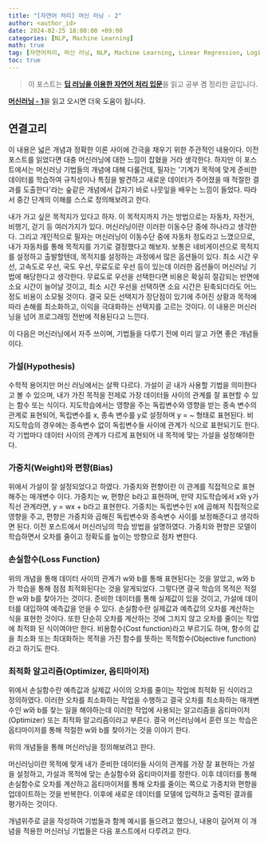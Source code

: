 ```yaml
---
title: "[자연어 처리] 머신 러닝 - 2"
author: <author_id>
date: 2024-02-25 18:00:00 +09:00
categories: [NLP, Machine Learning]
math: true
tag: [자연어처리, 머신 러닝, NLP, Machine Learning, Linear Regression, Logistic Regression, Softmax Regression, 선형 회귀, 로지스틱, 소프트맥스]
toc: true
---
```


> 이 포스트는 [**딥 러닝을 이용한 자연어 처리 입문**](https://wikidocs.net/book/2155)을 읽고 공부 겸 정리한 글입니다.

[**머신러닝 - 1**](https://53min.github.io/posts/NLP-Machine_Learning1/)을 읽고 오시면 더욱 도움이 됩니다.

## 연결고리

이 내용은 넓은 개념과 정확한 이론 사이에 간극을 채우기 위한 주관적인 내용이다.
이전 포스트를 읽었다면 대충 머신러닝에 대한 느낌이 잡혔을 거라 생각한다. 하지만 이 포스트에서는 머신러닝 기법들의 개념에 대해 다룰건데, 필자는 '기계가 목적에 맞게 준비한 데이터를 학습하여 규칙성이나 특징을 발견하고 새로운 데이터가 주어졌을 때 적절한 결과를 도출한다'라는 숲같은 개념에서 갑자기 바로 나뭇잎을 배우는 느낌이 들었다. 따라서 중간 단계의 이해를 스스로 정의해보려고 한다. 

내가 가고 싶은 목적지가 있다고 하자. 이 목적지까지 가는 방법으로는 자동차, 자전거, 비행기, 걷기 등 여러가지가 있다. 머신러닝이란 이러한 이동수단 중에 하나라고 생각한다. 그리고 개인적으로 필자는 머신러닝이 이동수단 중에 자동차 정도라고 느꼈으므로, 내가 자동차를 통해 목적지를 가기로 결정했다고 해보자. 보통은 네비게이션으로 목적지를 설정하고 출발할텐데, 목적지를 설정하는 과정에서 많은 옵션들이 있다. 최소 시간 우선, 고속도로 우선, 국도 우선, 무료도로 우선 등이 있는데 이러한 옵션들이 머신러닝 기법에 해당한다고 생각한다. 무료도로 우선을 선택한다면 비용은 확실히 절감되는 반면에 소요 시간이 늘어날 것이고, 최소 시간 우선을 선택하면 소요 시간은 된축되더라도 어느정도 비용이 소모될 것이다. 결국 모든 선택지가 장단점이 있기에 주어진 상황과 목적에 따라 손해를 최소화하고, 이익을 극대화하는 선택지를 고르는 것이다. 이 내용은 머신러닝을 넘어 프로그래밍 전반에 적용된다고 느낀다.

이 다음은 머신러닝에서 자주 쓰이며, 기법들을 다루기 전에 미리 알고 가면 좋은 개념들이다.

### 가설(Hypothesis)

수학적 용어지만 머신 러닝에서는 살짝 다르다. 가설이 곧 내가 사용할 기법을 의미한다고 볼 수 있으며, 내가 가진 목적을 전제로 가장 데이터들 사이의 관계를 잘 표현할 수 있는 함수 또는 식이다. 지도학습에서는 영향을 주는 독립변수와 영향을 받는 종속 변수의 관계로 표현되어, 독립변수를 x, 종속 변수를 y로 설정하며 y = ~ 형태로 표현된다. 비지도학습의 경우에는 종속변수 없이 독립변수들 사이에 관계가 식으로 표현되기도 한다. 각 기법마다 데이터 사이의 관계가 다르게 표현되어 내 목적에 맞는 가설을 설정해야한다.

### 가중치(Weight)와 편향(Bias)

위에서 가설이 잘 설정되었다고 하였다. 가중치와 편향이란 이 관계를 직접적으로 표현해주는 매개변수 이다. 가중치는 w, 편향은 b라고 표현하며, 만약 지도학습에서 x와 y가 직선 관계라면, y = wx + b라고 표현한다. 가중치는 독립변수인 x에 곱해져 직접적으로 영향을 주고, 편향은 가중치와 곱해진 독립변수와 종속변수 사이를 보정해준다고 생각하면 된다. 이전 포스트에서 머신러닝의 학습 방법을 설명하였다. 가중치와 편향은 모델이 학습하면서 오차를 줄이고 정확도를 높이는 방향으로 점차 변한다.

### 손실함수(Loss Function)

위의 개념을 통해 데이터 사이의 관계가 w와 b를 통해 표현된다는 것을 알았고, w와 b가 학습을 통해 점점 최적화된다는 것을 알게되었다. 그렇다면 결국 학습의 목적은 적절한 w와 b를 찾아가는 것이다. 준비한 데이터를 통해 실제값이 있을 것이고, 가설에 데이터를 대입하여 예측값을 얻을 수 있다. 손실함수란 실제값과 예측값의 오차를 계산하는 식을 표현한 것이다. 또한 단순히 오차를 계산하는 것에 그치지 않고 오차를 줄이는 작업에 최적화 된 식이여야만 한다. 비용함수(Cost function)라고 부르기도 하며, 함수의 값을 최소화 또는 최대화하는 목적을 가진 함수를 뜻하는 목적함수(Objective function)라고 하기도 한다.

### 최적화 알고리즘(Optimizer, 옵티마이저)

위에서 손실함수란 예측값과 실제값 사이의 오차를 줄이는 작업에 최적화 된 식이라고 정의하였다. 이러한 오차를 최소화하는 작업을 수행하고 결국 오차를 최소화하는 매개변수인 w와 b를 찾는 일을 해야하는데 이러한 작업에 사용되는 알고리즘을 옵티마이저(Optimizer) 또는 최적화 알고리즘이라고 부른다. 결국 머신러닝에서 훈련 또는 학습은 옵티마이저를 통해 적절한 w와 b를 찾아가는 것을 이야기 한다.

위의 개념들을 통해 머신러닝을 정의해보려고 한다.

머신러닝이란 목적에 맞게 내가 준비한 데이터들 사이의 관계를 가장 잘 표현하는 가설을 설정하고, 가설과 목적에 맞는 손실함수와 옵티마이저를 정한다. 이후 데이터를 통해 손실함수로 오차를 계산하고 옵티마이저를 통해 오차를 줄이는 쪽으로 가중치와 편향을 업데이트하는 것을 반복한다. 이후에 새로운 데이터를 모델에 입력하고 출력된 결과를 평가하는 것이다.

개념위주로 글을 작성하여 기법들과 함께 예시를 들으려고 했으나, 내용이 길어져 이 개념을 적용한 머신러닝 기법들은 다음 포스트에서 다루려고 한다.